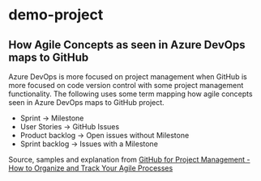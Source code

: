 # demo-project

## How Agile Concepts as seen in Azure DevOps maps to GitHub

Azure DevOps is more focused on project management when GitHub is more focused on code version control with some project management functionality.
The following uses some term mapping how agile concepts seen in Azure DevOps maps to GitHub project.

- Sprint -> Milestone
- User Stories -> GitHub Issues
- Product backlog -> Open issues without Milestone
- Sprint backlog -> Issues with a Milestone

Source, samples and explanation from [GitHub for Project Management - How to Organize and Track Your Agile Processes](https://blog.zenhub.com/how-to-use-github-agile-project-management/)
